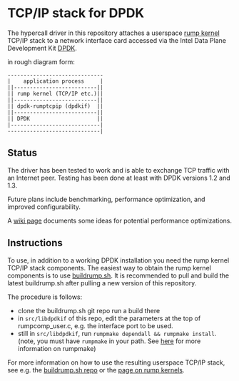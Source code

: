 TCP/IP stack for DPDK
=====================

The hypercall driver in this repository attaches a userspace
[rump kernel](http://www.netbsd.org/docs/rump/) TCP/IP
stack to a network interface card accessed via the Intel Data Plane
Development Kit [DPDK](http://dpdk.org/).

in rough diagram form:

	------------------------------
	|    application process     |
	||--------------------------||
	|| rump kernel (TCP/IP etc.)||
	||--------------------------||
	|| dpdk-rumptcpip (dpdkif)  ||
	||--------------------------||
	|| DPDK                     ||
	|----------------------------|
	-----------------------------|


Status
------

The driver has been tested to work and is able to exchange TCP traffic
with an Internet peer.  Testing has been done at least with DPDK versions
1.2 and 1.3.

Future plans include benchmarking, performance optimization, and
improved configurability.

A [wiki page](https://github.com/anttikantee/dpdk-rumptcpip/wiki/Optimizing-performance) documents some ideas for potential performance optimizations.


Instructions
------------

To use, in addition to a working DPDK installation you need the rump
kernel TCP/IP stack components.  The easiest way to obtain the rump
kernel components is to use
[buildrump.sh](https://github.com/anttikantee/buildrump.sh).  It is
recommended to pull and build the latest buildrump.sh after pulling a
new version of this repository.

The procedure is follows:

* clone the buildrump.sh git repo run a build there
* in `src/libdpdkif` of this repo, edit the parameters at the top of
  rumpcomp_user.c, e.g. the interface port to be used.
* still in `src/libdpdkif`, run `rumpmake dependall && rumpmake install`.
  (note, you must have `rumpmake` in your path.  See
  [here](https://github.com/anttikantee/buildrump.sh#tips-for-advanced-users)
  for more information on rumpmake)

For more information on how to use the resulting userspace TCP/IP stack,
see e.g. the [buildrump.sh repo](https://github.com/anttikantee/buildrump.sh)
or the [page on rump kernels](http://www.netbsd.org/docs/rump/).
